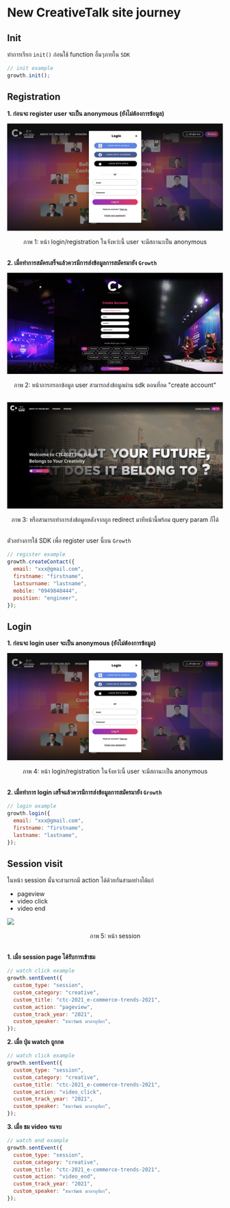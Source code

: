 # New CreativeTalk site journey

## Init

ทำการเรียก `init()` ก่อนใช้ function อื่นๆภายใน `SDK`

```js
// init example
growth.init();
```

## Registration
**1. ก่อนจะ register user จะเป็น anonymous (ยังไม่ต้องการข้อมูล)**

![](images/new_site/1_regis.png)

<center>ภาพ 1: หน้า login/registration ในจังหว่ะนี้ user จะมีสถานะเป็น anonymous</center>
<br>

**2. เมื่อทำการสมัครเสร็จแล้วควรมีการส่งข้อมูลการสมัครมายัง `Growth`**

![](images/new_site/2_regis_success.png)

<center>ภาพ 2: หน้าการกรอกข้อมูล user สามารถส่งข้อมูลผ่าน sdk ตอนที่กด "create account"</center>
<br>

![](images/new_site/3_regis_redirect.png)

<center>ภาพ 3: หรือสามารถทำการส่งข้อมูลหลังจากถูก redirect มาทีหน้านี้พร้อม query param ก็ได้</center>
<br>

ตัวอย่างการใช้ SDK เพื่อ register user นี้บน `Growth`

```js
// register example
growth.createContact({
  email: "xxx@gmail.com",
  firstname: "firstname",
  lastsurname: "lastname",
  mobile: "0949848444",
  position: "engineer",
});
```
## Login

**1. ก่อนจะ login user จะเป็น anonymous (ยังไม่ต้องการข้อมูล)**

![](images/new_site/1_regis.png)

<center>ภาพ 4: หน้า login/registration ในจังหว่ะนี้ user จะมีสถานะเป็น anonymous</center>
<br>

**2. เมื่อทำการ login เสร็จแล้วควรมีการส่งข้อมูลการสมัครมายัง `Growth`**

```js
// login example
growth.login({
  email: "xxx@gmail.com",
  firstname: "firstname",
  lastname: "lastname",
});
```

## Session visit

ในหน้า session นั้นจะสามารถมี action ได้ด้วยกันสามอย่างได้แก่ 
- pageview
- video click
- video end

![](images/new_site/4_content_visit.png)

<center>ภาพ 5: หน้า session</center>
<br>

**1. เมื่อ session page ได้รับการเข้าชม**

```js
// watch click example
growth.sentEvent({
  custom_type: "session",
  custom_category: "creative",
  custom_title: "ctc-2021_e-commerce-trends-2021",
  custom_action: "pageview",
  custom_track_year: "2021",
  custom_speaker: "ธนาวัฒน์ มาลาบุปผา",
});
```

**2. เมื่อ ปุ่ม watch ถูกกด**

```js
// watch click example
growth.sentEvent({
  custom_type: "session",
  custom_category: "creative",
  custom_title: "ctc-2021_e-commerce-trends-2021",
  custom_action: "video_click",
  custom_track_year: "2021",
  custom_speaker: "ธนาวัฒน์ มาลาบุปผา",
});
```

**3. เมื่อ ชม video จนจบ**

```js
// watch end example
growth.sentEvent({
  custom_type: "session",
  custom_category: "creative",
  custom_title: "ctc-2021_e-commerce-trends-2021",
  custom_action: "video_end",
  custom_track_year: "2021",
  custom_speaker: "ธนาวัฒน์ มาลาบุปผา",
});
```
